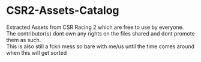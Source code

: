 # CSR2-Assets-Catalog
 Extracted Assets from CSR Racing 2 which are free to use by everyone.<br>
 The contributor(s) dont own any rights on the files shared and dont promote them as such.<br>
This is also still a fckn mess so bare with me/us until the time comes around when this will get sorted
